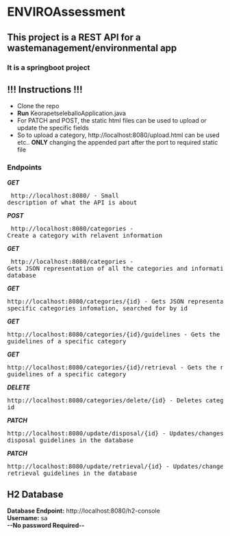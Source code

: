 # ENVIROAssessment
## This project is a REST API for a wastemanagement/environmental app
### It is a springboot project

## !!! Instructions !!!
 - Clone the repo <br>
 - **Run** KeorapetseleballoApplication.java <br>
 - For PATCH and POST, the static html files can be used to upload or update the specific fields <br>
 - So to upload a category, http://localhost:8080/upload.html can be used etc.. **ONLY** changing the appended part after the port to required static file <br>
   
   
   
### Endpoints
***GET***<pre>  http://localhost:8080/                            - Small description of what the API is about <br></pre>
***POST***<pre> http://localhost:8080/categories                  - Create a category with relavent information <br></pre>
***GET***<pre>  http://localhost:8080/categories                  - Gets JSON representation of all the categories and information in the database <br></pre>
***GET***<pre>  http://localhost:8080/categories/{id}             - Gets JSON representation of a specific categories infomation, searched for by id <br></pre>
***GET***<pre>  http://localhost:8080/categories/{id}/guidelines  - Gets the disposal guidelines of a specific category <br></pre>
***GET***<pre>  http://localhost:8080/categories/{id}/retrieval   - Gets the retrieval guidelines of a specific category <br></pre>
***DELETE***<pre> http://localhost:8080/categories/delete/{id}    - Deletes category based of id <br></pre>
***PATCH***<pre> http://localhost:8080/update/disposal/{id}       - Updates/changes the disposal guidelines in the database <br></pre>
***PATCH***<pre> http://localhost:8080/update/retrieval/{id}      - Updates/changes the retrieval guidelines in the database <br></pre>

## H2 Database <br>
**Database Endpoint:** http://localhost:8080/h2-console <br>
**Username:** sa <br>
**--No password Required--** <br>
